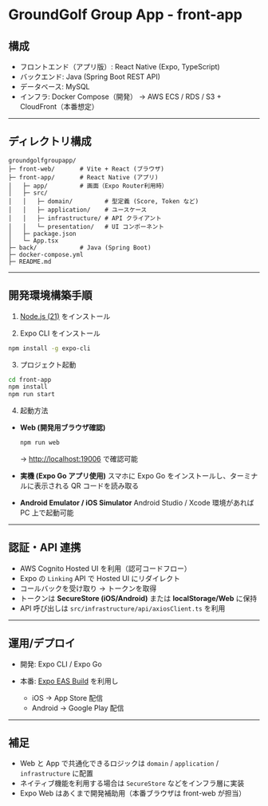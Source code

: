 # GroundGolf Group App - front-app

## 構成

- フロントエンド（アプリ版）: React Native (Expo, TypeScript)
- バックエンド: Java (Spring Boot REST API)
- データベース: MySQL
- インフラ: Docker Compose（開発） → AWS ECS / RDS / S3 + CloudFront（本番想定）

---

## ディレクトリ構成

```text
groundgolfgroupapp/
├─ front-web/       # Vite + React (ブラウザ)
├─ front-app/       # React Native (アプリ)
│   ├─ app/         # 画面（Expo Router利用時）
│   ├─ src/
│   │   ├─ domain/         # 型定義 (Score, Token など)
│   │   ├─ application/    # ユースケース
│   │   ├─ infrastructure/ # API クライアント
│   │   └─ presentation/   # UI コンポーネント
│   ├─ package.json
│   └─ App.tsx
├─ back/            # Java (Spring Boot)
├─ docker-compose.yml
├─ README.md
```

---

## 開発環境構築手順

1. [Node.js (21)](https://nodejs.org/) をインストール

2. Expo CLI をインストール

```bash
npm install -g expo-cli
```

3. プロジェクト起動

```bash
cd front-app
npm install
npm run start
```

4. 起動方法

- **Web (開発用ブラウザ確認)**

  ```bash
  npm run web
  ```

  → [http://localhost:19006](http://localhost:19006) で確認可能

- **実機 (Expo Go アプリ使用)**
  スマホに Expo Go をインストールし、ターミナルに表示される QR コードを読み取る

- **Android Emulator / iOS Simulator**
  Android Studio / Xcode 環境があれば PC 上で起動可能

---

## 認証・API 連携

- AWS Cognito Hosted UI を利用（認可コードフロー）
- Expo の `Linking` API で Hosted UI にリダイレクト
- コールバックを受け取り → トークンを取得
- トークンは **SecureStore (iOS/Android)** または **localStorage/Web** に保持
- API 呼び出しは `src/infrastructure/api/axiosClient.ts` を利用

---

## 運用/デプロイ

- 開発: Expo CLI / Expo Go
- 本番: [Expo EAS Build](https://docs.expo.dev/build/introduction/) を利用し

  - iOS → App Store 配信
  - Android → Google Play 配信

---

## 補足

- Web と App で共通化できるロジックは `domain` / `application` / `infrastructure` に配置
- ネイティブ機能を利用する場合は `SecureStore` などをインフラ層に実装
- Expo Web はあくまで開発補助用（本番ブラウザは front-web が担当）
